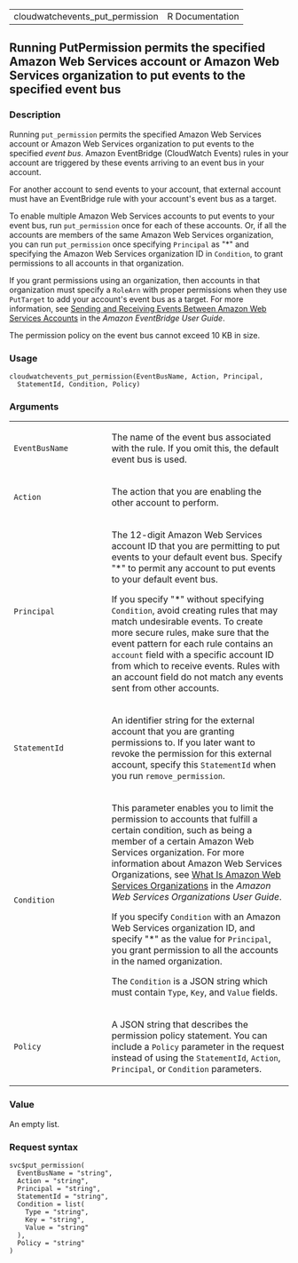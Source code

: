 <table style="width: 100%;">
<tbody>
<tr class="odd">
<td>cloudwatchevents_put_permission</td>
<td style="text-align: right;">R Documentation</td>
</tr>
</tbody>
</table>

## Running PutPermission permits the specified Amazon Web Services account or Amazon Web Services organization to put events to the specified event bus

### Description

Running `put_permission` permits the specified Amazon Web Services
account or Amazon Web Services organization to put events to the
specified *event bus*. Amazon EventBridge (CloudWatch Events) rules in
your account are triggered by these events arriving to an event bus in
your account.

For another account to send events to your account, that external
account must have an EventBridge rule with your account's event bus as a
target.

To enable multiple Amazon Web Services accounts to put events to your
event bus, run `put_permission` once for each of these accounts. Or, if
all the accounts are members of the same Amazon Web Services
organization, you can run `put_permission` once specifying `Principal`
as "\*" and specifying the Amazon Web Services organization ID in
`Condition`, to grant permissions to all accounts in that organization.

If you grant permissions using an organization, then accounts in that
organization must specify a `RoleArn` with proper permissions when they
use `PutTarget` to add your account's event bus as a target. For more
information, see [Sending and Receiving Events Between Amazon Web
Services
Accounts](https://docs.aws.amazon.com/eventbridge/latest/userguide/eb-cross-account.html)
in the *Amazon EventBridge User Guide*.

The permission policy on the event bus cannot exceed 10 KB in size.

### Usage

    cloudwatchevents_put_permission(EventBusName, Action, Principal,
      StatementId, Condition, Policy)

### Arguments

<table>
<colgroup>
<col style="width: 35%" />
<col style="width: 65%" />
</colgroup>
<tbody>
<tr class="odd">
<td><code
id="cloudwatchevents_put_permission_:_EventBusName">EventBusName</code></td>
<td><p>The name of the event bus associated with the rule. If you omit
this, the default event bus is used.</p></td>
</tr>
<tr class="even">
<td><code
id="cloudwatchevents_put_permission_:_Action">Action</code></td>
<td><p>The action that you are enabling the other account to
perform.</p></td>
</tr>
<tr class="odd">
<td><code
id="cloudwatchevents_put_permission_:_Principal">Principal</code></td>
<td><p>The 12-digit Amazon Web Services account ID that you are
permitting to put events to your default event bus. Specify "*" to
permit any account to put events to your default event bus.</p>
<p>If you specify "*" without specifying <code>Condition</code>, avoid
creating rules that may match undesirable events. To create more secure
rules, make sure that the event pattern for each rule contains an
<code>account</code> field with a specific account ID from which to
receive events. Rules with an account field do not match any events sent
from other accounts.</p></td>
</tr>
<tr class="even">
<td><code
id="cloudwatchevents_put_permission_:_StatementId">StatementId</code></td>
<td><p>An identifier string for the external account that you are
granting permissions to. If you later want to revoke the permission for
this external account, specify this <code>StatementId</code> when you
run <code>remove_permission</code>.</p></td>
</tr>
<tr class="odd">
<td><code
id="cloudwatchevents_put_permission_:_Condition">Condition</code></td>
<td><p>This parameter enables you to limit the permission to accounts
that fulfill a certain condition, such as being a member of a certain
Amazon Web Services organization. For more information about Amazon Web
Services Organizations, see <a
href="https://docs.aws.amazon.com/organizations/latest/userguide/orgs_introduction.html">What
Is Amazon Web Services Organizations</a> in the <em>Amazon Web Services
Organizations User Guide</em>.</p>
<p>If you specify <code>Condition</code> with an Amazon Web Services
organization ID, and specify "*" as the value for
<code>Principal</code>, you grant permission to all the accounts in the
named organization.</p>
<p>The <code>Condition</code> is a JSON string which must contain
<code>Type</code>, <code>Key</code>, and <code>Value</code>
fields.</p></td>
</tr>
<tr class="even">
<td><code
id="cloudwatchevents_put_permission_:_Policy">Policy</code></td>
<td><p>A JSON string that describes the permission policy statement. You
can include a <code>Policy</code> parameter in the request instead of
using the <code>StatementId</code>, <code>Action</code>,
<code>Principal</code>, or <code>Condition</code> parameters.</p></td>
</tr>
</tbody>
</table>

### Value

An empty list.

### Request syntax

    svc$put_permission(
      EventBusName = "string",
      Action = "string",
      Principal = "string",
      StatementId = "string",
      Condition = list(
        Type = "string",
        Key = "string",
        Value = "string"
      ),
      Policy = "string"
    )

